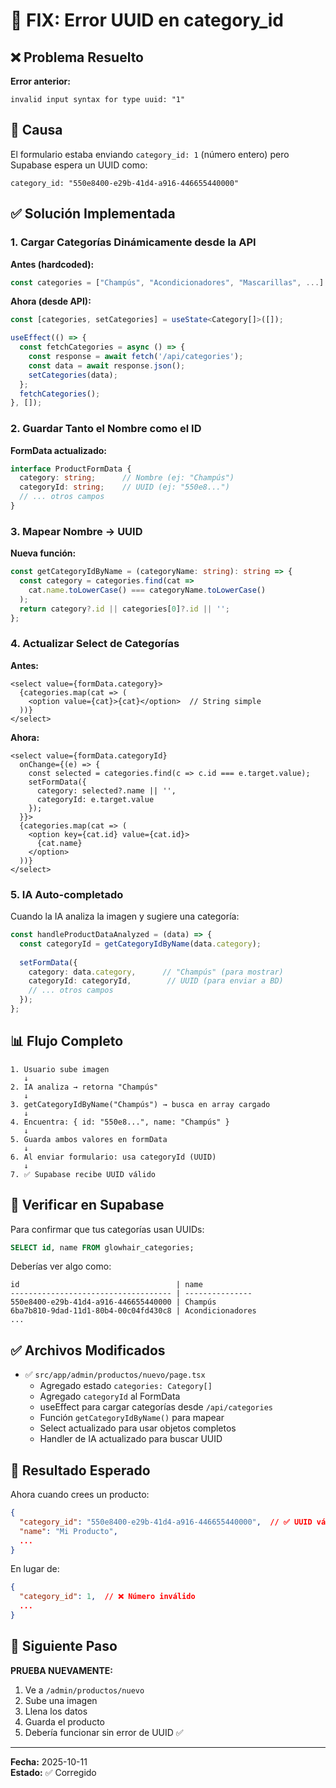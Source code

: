 # 🔧 FIX: Error UUID en category_id

## ❌ Problema Resuelto

**Error anterior:**
```
invalid input syntax for type uuid: "1"
```

## 🎯 Causa

El formulario estaba enviando `category_id: 1` (número entero) pero Supabase espera un UUID como:
```
category_id: "550e8400-e29b-41d4-a916-446655440000"
```

## ✅ Solución Implementada

### 1. Cargar Categorías Dinámicamente desde la API

**Antes (hardcoded):**
```typescript
const categories = ["Champús", "Acondicionadores", "Mascarillas", ...]
```

**Ahora (desde API):**
```typescript
const [categories, setCategories] = useState<Category[]>([]);

useEffect(() => {
  const fetchCategories = async () => {
    const response = await fetch('/api/categories');
    const data = await response.json();
    setCategories(data);
  };
  fetchCategories();
}, []);
```

### 2. Guardar Tanto el Nombre como el ID

**FormData actualizado:**
```typescript
interface ProductFormData {
  category: string;      // Nombre (ej: "Champús")
  categoryId: string;    // UUID (ej: "550e8...")
  // ... otros campos
}
```

### 3. Mapear Nombre → UUID

**Nueva función:**
```typescript
const getCategoryIdByName = (categoryName: string): string => {
  const category = categories.find(cat => 
    cat.name.toLowerCase() === categoryName.toLowerCase()
  );
  return category?.id || categories[0]?.id || '';
};
```

### 4. Actualizar Select de Categorías

**Antes:**
```tsx
<select value={formData.category}>
  {categories.map(cat => (
    <option value={cat}>{cat}</option>  // String simple
  ))}
</select>
```

**Ahora:**
```tsx
<select value={formData.categoryId}
  onChange={(e) => {
    const selected = categories.find(c => c.id === e.target.value);
    setFormData({
      category: selected?.name || '',
      categoryId: e.target.value
    });
  }}>
  {categories.map(cat => (
    <option key={cat.id} value={cat.id}>
      {cat.name}
    </option>
  ))}
</select>
```

### 5. IA Auto-completado

Cuando la IA analiza la imagen y sugiere una categoría:
```typescript
const handleProductDataAnalyzed = (data) => {
  const categoryId = getCategoryIdByName(data.category);
  
  setFormData({
    category: data.category,      // "Champús" (para mostrar)
    categoryId: categoryId,        // UUID (para enviar a BD)
    // ... otros campos
  });
};
```

## 📊 Flujo Completo

```
1. Usuario sube imagen
   ↓
2. IA analiza → retorna "Champús"
   ↓
3. getCategoryIdByName("Champús") → busca en array cargado
   ↓
4. Encuentra: { id: "550e8...", name: "Champús" }
   ↓
5. Guarda ambos valores en formData
   ↓
6. Al enviar formulario: usa categoryId (UUID)
   ↓
7. ✅ Supabase recibe UUID válido
```

## 🧪 Verificar en Supabase

Para confirmar que tus categorías usan UUIDs:

```sql
SELECT id, name FROM glowhair_categories;
```

Deberías ver algo como:
```
id                                   | name
------------------------------------ | ---------------
550e8400-e29b-41d4-a916-446655440000 | Champús
6ba7b810-9dad-11d1-80b4-00c04fd430c8 | Acondicionadores
...
```

## ✅ Archivos Modificados

- ✅ `src/app/admin/productos/nuevo/page.tsx`
  - Agregado estado `categories: Category[]`
  - Agregado `categoryId` al FormData
  - useEffect para cargar categorías desde `/api/categories`
  - Función `getCategoryIdByName()` para mapear
  - Select actualizado para usar objetos completos
  - Handler de IA actualizado para buscar UUID

## 🚀 Resultado Esperado

Ahora cuando crees un producto:
```json
{
  "category_id": "550e8400-e29b-41d4-a916-446655440000",  // ✅ UUID válido
  "name": "Mi Producto",
  ...
}
```

En lugar de:
```json
{
  "category_id": 1,  // ❌ Número inválido
  ...
}
```

## 🎯 Siguiente Paso

**PRUEBA NUEVAMENTE:**
1. Ve a `/admin/productos/nuevo`
2. Sube una imagen
3. Llena los datos
4. Guarda el producto
5. Debería funcionar sin error de UUID ✅

---

**Fecha:** 2025-10-11  
**Estado:** ✅ Corregido
